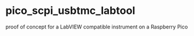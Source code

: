 # pico_scpi_usbtmc_labtool
proof of concept for a LabVIEW compatible instrument on a Raspberry Pico
